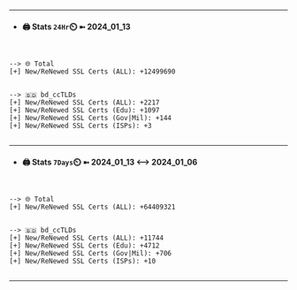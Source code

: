 

---
- #### 🖨️ **Stats** `24Hr`⏲️ ➼ 2024_01_13
```console


--> 🌐 Total
[+] New/ReNewed SSL Certs (ALL): +12499690


--> 🇧🇩 bd_ccTLDs
[+] New/ReNewed SSL Certs (ALL): +2217
[+] New/ReNewed SSL Certs (Edu): +1097
[+] New/ReNewed SSL Certs (Gov|Mil): +144
[+] New/ReNewed SSL Certs (ISPs): +3


```

---
- #### 🖨️ **Stats** `7Days`⏲️ ➼ 2024_01_13 <--> 2024_01_06
```console


--> 🌐 Total
[+] New/ReNewed SSL Certs (ALL): +64409321


--> 🇧🇩 bd_ccTLDs
[+] New/ReNewed SSL Certs (ALL): +11744
[+] New/ReNewed SSL Certs (Edu): +4712
[+] New/ReNewed SSL Certs (Gov|Mil): +706
[+] New/ReNewed SSL Certs (ISPs): +10


```

---

